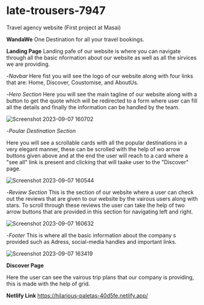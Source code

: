 # late-trousers-7947
Travel agency website (First project at Masai)

**WandaWe** One Destination for all your travel bookings. 

**Landing Page**
Landing pafe of our website is where you can navigate through all the basic nformation about our website as well as all the sirvices we are providing. 

 -*Navbar*
 Here fist you will see the logo of our website along with four links that are: Home, Discover, Coustomise, and AboutUs.

 -*Hero Section*
 Here you will see the main tagline of our website along with a button to get the quote which will be redirected to a form where user can 
 fill all the details and finally the information can be handled by the team. 

 ![Screenshot 2023-09-07 160702](https://github.com/harshdeepgill/late-trousers-7947/assets/111063626/ab63c85b-1a44-46bd-bff7-24d9adb019a3)

 -*Poular Destination Section*

 Here you will see a scrollable cards with all the popular destinations in a very elegant manner, these can be scrolled with the help of 
 wo arrow buttons given above and at the end the user will reach to a card where a "see all" link is present and clicking that will taake 
 user to the "Discover" page. 

 ![Screenshot 2023-09-07 160544](https://github.com/harshdeepgill/late-trousers-7947/assets/111063626/a69dec53-4c42-4ee3-ba56-62880b5a4f17)

 -*Review Section*
 This is the section of our website where a user can check out the reviews that are given to our website by the vairous users along with stars. To scroll through these reviews the user can take the help of two arrow buttons that are provided in this section for navigating left and right. 

 ![Screenshot 2023-09-07 160632](https://github.com/harshdeepgill/late-trousers-7947/assets/111063626/52ab6a9b-0b78-4c50-b967-76532f545305)

 -*Footer*
 This is where all the basic information about the company s provided such as Adress, social-media handles and important links.

![Screenshot 2023-09-07 163419](https://github.com/harshdeepgill/late-trousers-7947/assets/111063626/4dde7eb0-d1d0-4a2f-9c27-4e27288c86a5)



**Discover Page**

Here the user can see the vairous trip plans that our company is providing, this is made with the help of grid.



**Netlify Link**
https://hilarious-paletas-40d5fe.netlify.app/


